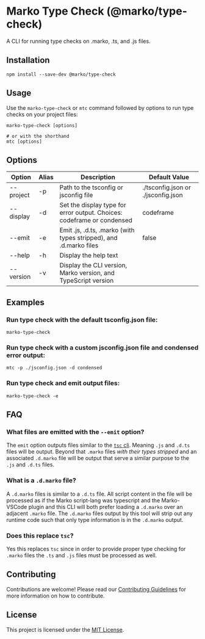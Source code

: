 # Marko Type Check (@marko/type-check)

A CLI for running type checks on .marko, .ts, and .js files.

## Installation

```
npm install --save-dev @marko/type-check
```

## Usage

Use the `marko-type-check` or `mtc` command followed by options to run type checks on your project files:

```terminal
marko-type-check [options]

# or with the shorthand
mtc [options]
```

## Options

| Option           | Alias | Description                                                            | Default Value                      |
| ---------------- | ----- | ---------------------------------------------------------------------- | ---------------------------------- |
| --project <path> | -p    | Path to the tsconfig or jsconfig file                                  | ./tsconfig.json or ./jsconfig.json |
| --display <type> | -d    | Set the display type for error output. Choices: codeframe or condensed | codeframe                          |
| --emit           | -e    | Emit .js, .d.ts, .marko (with types stripped), and .d.marko files      | false                              |
| --help           | -h    | Display the help text                                                  |                                    |
| --version        | -v    | Display the CLI version, Marko version, and TypeScript version         |                                    |

## Examples

### Run type check with the default tsconfig.json file:

```
marko-type-check
```

### Run type check with a custom jsconfig.json file and condensed error output:

```
mtc -p ./jsconfig.json -d condensed
```

### Run type check and emit output files:

```
marko-type-check -e
```

## FAQ

### What files are emitted with the `--emit` option?

The `emit` option outputs files similar to the [`tsc` cli](https://www.typescriptlang.org/docs/handbook/compiler-options.html). Meaning `.js` and `.d.ts` files will be output. Beyond that `.marko` files _with their types stripped_ and an associated `.d.marko` file will be output that serve a similar purpose to the `.js` and `.d.ts` files.

### What is a `.d.marko` file?

A `.d.marko` files is similar to a `.d.ts` file. All script content in the file will be processed as if the Marko script-lang was typescript and the Marko-VSCode plugin and this CLI will both prefer loading a `.d.marko` over an adjacent `.marko` file. The `.d.marko` files output by this tool will strip out any runtime code such that only type information is in the `.d.marko` output.

### Does this replace `tsc`?

Yes this replaces `tsc` since in order to provide proper type checking for `.marko` files the `.ts` and `.js` files must be processed as well.

## Contributing

Contributions are welcome! Please read our [Contributing Guidelines](CONTRIBUTING.md) for more information on how to contribute.

## License

This project is licensed under the [MIT License](LICENSE).
